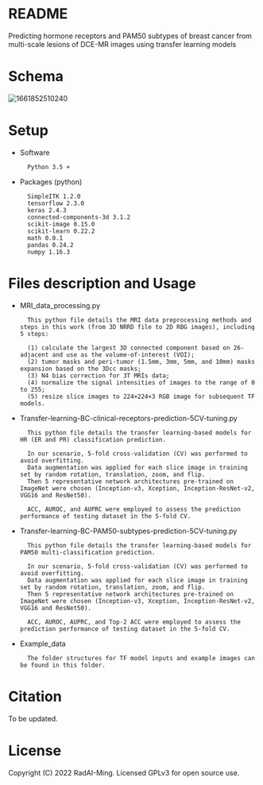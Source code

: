 # README

Predicting hormone receptors and PAM50 subtypes of breast cancer from multi-scale lesions of DCE-MR images using transfer learning models

# Schema

![1661852510240](https://user-images.githubusercontent.com/96223873/187404769-a6553c85-e71d-49e4-91ae-8694da8bda23.png)


# Setup

* Software

		Python 3.5 +
				
* Packages (python)

		SimpleITK 1.2.0
		tensorflow 2.3.0
		keras 2.4.3
		connected-components-3d 3.1.2 
		scikit-image 0.15.0
		scikit-learn 0.22.2
		math 0.0.1
		pandas 0.24.2
		numpy 1.16.3


# Files description and Usage


* MRI_data_processing.py 

  		This python file details the MRI data preprocessing methods and steps in this work (from 3D NRRD file to 2D RBG images), including 5 steps:

  		(1) calculate the largest 3D connected component based on 26-adjacent and use as the volume-of-interest (VOI);
  		(2) tumor masks and peri-tumor (1.5mm, 3mm, 5mm, and 10mm) masks expansion based on the 3Dcc masks;
  		(3) N4 bias correction for 3T MRIs data;
  		(4) normalize the signal intensities of images to the range of 0 to 255;
  		(5) resize slice images to 224×224×3 RGB image for subsequent TF models.

* Transfer-learning-BC-clinical-receptors-prediction-5CV-tuning.py

		This python file details the transfer learning-based models for HR (ER and PR) classification prediction.
		
		In our scenario, 5-fold cross-validation (CV) was performed to avoid overfitting. 
		Data augmentation was applied for each slice image in training set by random rotation, translation, zoom, and flip. 
		Then 5 representative network architectures pre-trained on ImageNet were chosen (Inception-v3, Xception, Inception-ResNet-v2, VGG16 and ResNet50).
		
		ACC, AUROC, and AUPRC were employed to assess the prediction performance of testing dataset in the 5-fold CV.
		
* Transfer-learning-BC-PAM50-subtypes-prediction-5CV-tuning.py

		This python file details the transfer learning-based models for PAM50 multi-classification prediction.
		
		In our scenario, 5-fold cross-validation (CV) was performed to avoid overfitting. 
		Data augmentation was applied for each slice image in training set by random rotation, translation, zoom, and flip. 
		Then 5 representative network architectures pre-trained on ImageNet were chosen (Inception-v3, Xception, Inception-ResNet-v2, VGG16 and ResNet50).
		
		ACC, AUROC, AUPRC, and Top-2 ACC were employed to assess the prediction performance of testing dataset in the 5-fold CV.

* Example_data

  		The folder structures for TF model inputs and example images can be found in this folder.


# Citation

To be updated.

# License

Copyright (C) 2022 RadAI-Ming. Licensed GPLv3 for open source use.



